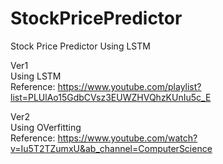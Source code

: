 # StockPricePredictor
Stock Price Predictor Using LSTM

Ver1<br />
Using LSTM<br />
Reference: https://www.youtube.com/playlist?list=PLUlAo15GdbCVsz3EUWZHVQhzKUnIu5c_E <br />


Ver2<br />
Using OVerfitting<br />
Reference: https://www.youtube.com/watch?v=Iu5T2TZumxU&ab_channel=ComputerScience
